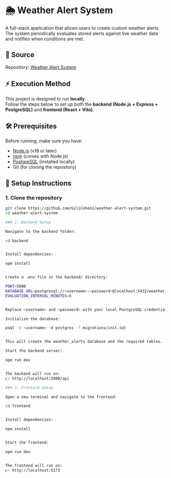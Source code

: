 # 🌦️ Weather Alert System

A full-stack application that allows users to create custom weather alerts.  
The system periodically evaluates stored alerts against live weather data and notifies when conditions are met.  

## 📂 Source
Repository: [Weather Alert System](https://github.com/GiliCohen1/weather-alert-system)

## ⚡ Execution Method

This project is designed to run **locally**.  
Follow the steps below to set up both the **backend (Node.js + Express + PostgreSQL)** and **frontend (React + Vite)**.

## 🛠️ Prerequisites

Before running, make sure you have:

- [Node.js](https://nodejs.org/) (v18 or later)
- [npm](https://www.npmjs.com/) (comes with Node.js)
- [PostgreSQL](https://www.postgresql.org/download/) (installed locally)
- Git (for cloning the repository)


## 🚀 Setup Instructions

### 1. Clone the repository

```bash
git clone https://github.com/GiliCohen1/weather-alert-system.git
cd weather-alert-system

### 2. Backend Setup

Navigate to the backend folder:

cd backend


Install dependencies:

npm install


Create a .env file in the backend/ directory:

PORT=5000
DATABASE_URL=postgresql://<username>:<password>@localhost:5432/weather_alerts
EVALUATION_INTERVAL_MINUTES=5


Replace <username> and <password> with your local PostgreSQL credentials.

Initialize the database:

psql -U <username> -d postgres -f migrations/init.sql


This will create the weather_alerts database and the required tables.

Start the backend server:

npm run dev


The backend will run on:
👉 http://localhost:5000/api

### 3. Frontend Setup

Open a new terminal and navigate to the frontend:

cd frontend


Install dependencies:

npm install


Start the frontend:

npm run dev


The frontend will run on:
👉 http://localhost:5173
